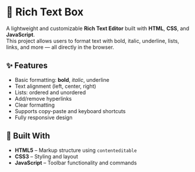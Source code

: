 # 📝 Rich Text Box

A lightweight and customizable **Rich Text Editor** built with **HTML**, **CSS**, and **JavaScript**.  
This project allows users to format text with bold, italic, underline, lists, links, and more — all directly in the browser.

## ✨ Features

- Basic formatting: **bold**, *italic*, underline
- Text alignment (left, center, right)
- Lists: ordered and unordered
- Add/remove hyperlinks
- Clear formatting
- Supports copy-paste and keyboard shortcuts
- Fully responsive design

## 🧰 Built With

- **HTML5** – Markup structure using `contenteditable`
- **CSS3** – Styling and layout
- **JavaScript** – Toolbar functionality and commands
